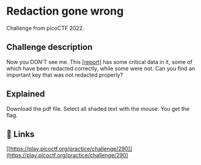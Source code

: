 
# Redaction gone wrong

Challenge from picoCTF 2022.



## Challenge description

Now you DON’T see me.
This [[report]](https://artifacts.picoctf.net/c/264/Financial_Report_for_ABC_Labs.pdf) has some critical data in it, some of which have been redacted correctly, while some were not. Can you find an important key that was not redacted properly?



## Explained

Download the pdf file. Select all shaded text with the mouse. You get the flag.

## 🔗 Links
[[https://play.picoctf.org/practice/challenge/290]](https://play.picoctf.org/practice/challenge/290)

